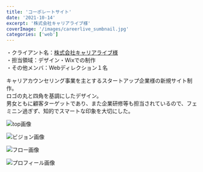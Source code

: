 ```yaml
---
title: 'コーポレートサイト'
date: '2021-10-14'
excerpt: '株式会社キャリアライブ様'
coverImage: '/images/careerlive_sumbnail.jpg'
categories: ['web']
---
```


・クライアント名：[株式会社キャリアライブ様](https://www.careerlive.co.jp)  
・担当領域：デザイン・Wixでの制作  
・その他メンバ：Webディレクション１名 

キャリアカウンセリング事業を主とするスタートアップ企業様の新規サイト制作。  
ロゴの丸と四角を基調にしたデザイン。  
男女ともに顧客ターゲットであり、また企業研修等も担当されているので、フェミニン過ぎず、知的でスマートな印象を大切にした。

![top画像](/images/careerlive_top.jpg)

![ビジョン画像](/images/careerlive_about.png)

![フロー画像](/images/careerlive_flow.png)

![プロフィール画像](/images/careerlive_profile.png)
